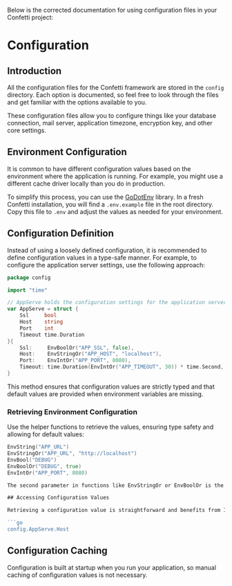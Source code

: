 Below is the corrected documentation for using configuration files in your Confetti project:

# Configuration

## Introduction

All the configuration files for the Confetti framework are stored in the `config` directory. Each option is documented, so feel free to look through the files and get familiar with the options available to you.

These configuration files allow you to configure things like your database connection, mail server, application timezone, encryption key, and other core settings.

## Environment Configuration

It is common to have different configuration values based on the environment where the application is running. For example, you might use a different cache driver locally than you do in production.

To simplify this process, you can use the [GoDotEnv](https://github.com/joho/godotenv) library. In a fresh Confetti installation, you will find a `.env.example` file in the root directory. Copy this file to `.env` and adjust the values as needed for your environment.

## Configuration Definition

Instead of using a loosely defined configuration, it is recommended to define configuration values in a type-safe manner. For example, to configure the application server settings, use the following approach:

``` go
package config

import "time"

// AppServe holds the configuration settings for the application server.
var AppServe = struct {
	Ssl     bool
	Host    string
	Port    int
	Timeout time.Duration
}{
	Ssl:     EnvBoolOr("APP_SSL", false),
	Host:    EnvStringOr("APP_HOST", "localhost"),
	Port:    EnvIntOr("APP_PORT", 8080),
	Timeout: time.Duration(EnvIntOr("APP_TIMEOUT", 30)) * time.Second,
}
```

This method ensures that configuration values are strictly typed and that default values are provided when environment variables are missing.

### Retrieving Environment Configuration

Use the helper functions to retrieve the values, ensuring type safety and allowing for default values:

```go
EnvString("APP_URL")
EnvStringOr("APP_URL", "http://localhost")
EnvBool("DEBUG")
EnvBoolOr("DEBUG", true)
EnvIntOr("APP_PORT", 8080)

The second parameter in functions like EnvStringOr or EnvBoolOr is the default value to use if the environment variable is not set.

## Accessing Configuration Values

Retrieving a configuration value is straightforward and benefits from IDE autocompletion thanks to strict typing:

```go
config.AppServe.Host
```

## Configuration Caching

Configuration is built at startup when you run your application, so manual caching of configuration values is not necessary.